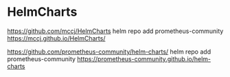 # HelmCharts

https://github.com/mccj/HelmCharts
helm repo add prometheus-community https://mccj.github.io/HelmCharts/


https://github.com/prometheus-community/helm-charts/
helm repo add prometheus-community https://prometheus-community.github.io/helm-charts
